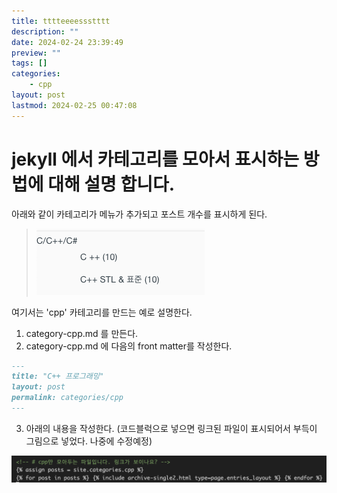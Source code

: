 ```yaml
---
title: tttteeeessstttt
description: ""
date: 2024-02-24 23:39:49
preview: ""
tags: []
categories:
    - cpp
layout: post
lastmod: 2024-02-25 00:47:08
---
```


# jekyll 에서 카테고리를 모아서 표시하는 방법에 대해 설명 합니다.
아래와 같이 카테고리가 메뉴가 추가되고 포스트 개수를 표시하게 된다.  
> ![](../assets/2024-02-25-00-34-17.png)

여기서는 'cpp' 카테고리를 만드는 예로 설명한다.  

1. category-cpp.md 를 만든다.
2. category-cpp.md 에 다음의 front matter를 작성한다.
```md
---
title: "C++ 프로그래밍"
layout: post
permalink: categories/cpp
---
```
3. 아래의 내용을 작성한다. (코드블럭으로 넣으면 링크된 파일이 표시되어서 부득이 그림으로 넣었다. 나중에 수정예정)

![testimage](../assets/2024-02-25-00-04-37.png)       
